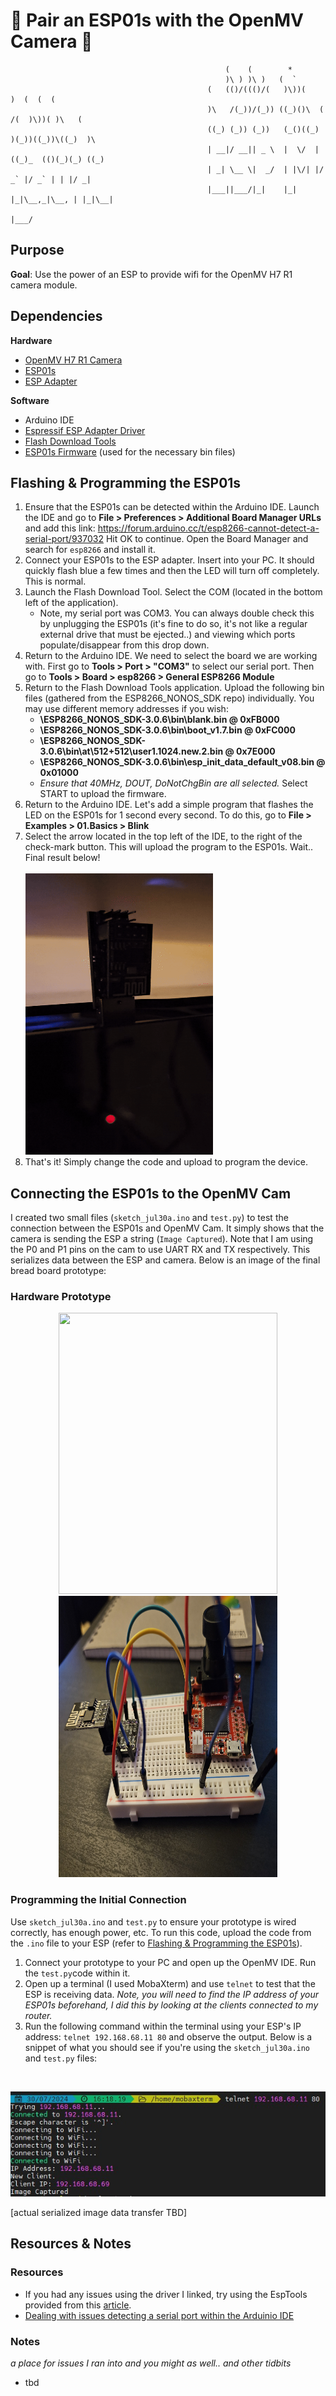 # 🔮 Pair an ESP01s with the OpenMV Camera 🔮
```
                                                (    (        *                          
                                                )\ ) )\ )   (  `                         
                                            (   (()/((()/(   )\))(      )  (  (  (        
                                            )\   /(_))/(_)) ((_)()\  ( /(  )\))( )\   (   
                                            ((_) (_)) (_))   (_()((_) )(_))((_))\((_)  )\  
                                            | __|/ __|| _ \  |  \/  |((_)_  (()(_)(_) ((_) 
                                            | _| \__ \|  _/  | |\/| |/ _` |/ _` | | |/ _|  
                                            |___||___/|_|    |_|  |_|\__,_|\__, | |_|\__|  
                                                                        |___/
```

## Purpose
**Goal**: Use the power of an ESP to provide wifi for the OpenMV H7 R1 camera module. 


## Dependencies
**Hardware**
* [OpenMV H7 R1 Camera](https://www.adafruit.com/product/4478)
* [ESP01s](https://www.amazon.com/DIYmall-ESP8266-ESP-01S-Serial-Transceiver/dp/B00O34AGSU)
* [ESP Adapter](https://www.amazon.com/dp/B08F9X3M5J?psc=1&ref=ppx_yo2ov_dt_b_product_details)

**Software**
* Arduino IDE
* [Espressif ESP Adapter Driver](https://github.com/espressif/esptool/releases)
* [Flash Download Tools](https://www.espressif.com/en/support/download/all)
* [ESP01s Firmware](https://github.com/espressif/ESP8266_NONOS_SDK/releases) (used for the necessary bin files)

## Flashing & Programming the ESP01s
1. Ensure that the ESP01s can be detected within the Arduino IDE. Launch the IDE and go to **File > Preferences > Additional Board Manager URLs** and add
this link: https://forum.arduino.cc/t/esp8266-cannot-detect-a-serial-port/937032 
Hit OK to continue. Open the Board Manager and search for `esp8266` and install it.
2. Connect your ESP01s to the ESP adapter. Insert into your PC. It should quickly flash blue a few times and then the LED will turn off completely. This is normal.
3. Launch the Flash Download Tool. Select the COM (located in the bottom left of the application).
    * Note, my serial port was COM3. You can always double check this by unplugging the ESP01s (it's fine to do so, it's not like a regular external drive that must be ejected..) and viewing which ports populate/disappear from this drop down.
4. Return to the Arduino IDE. We need to select the board we are working with. First go to **Tools > Port > "COM3"** to select our serial port. Then go to **Tools > Board > esp8266 > General ESP8266 Module**
5. Return to the Flash Download Tools application. Upload the following bin files (gathered from the ESP8266_NONOS_SDK repo) individually. You may use different memory addresses if you wish:
    * **\ESP8266_NONOS_SDK-3.0.6\bin\blank.bin @ 0xFB000**
    * **\ESP8266_NONOS_SDK-3.0.6\bin\boot_v1.7.bin @ 0xFC000**
    * **\ESP8266_NONOS_SDK-3.0.6\bin\at\512+512\user1.1024.new.2.bin @ 0x7E000**
    * **\ESP8266_NONOS_SDK-3.0.6\bin\esp_init_data_default_v08.bin @ 0x01000**
    * *Ensure that 40MHz, DOUT, DoNotChgBin are all selected.*
    Select START to upload the firmware.
6. Return to the Arduino IDE. Let's add a simple program that flashes the LED on the ESP01s for 1 second every second. To do this, go to **File > Examples > 01.Basics > Blink**
7. Select the arrow located in the top left of the IDE, to the right of the check-mark button. This will upload the program to the ESP01s. Wait..
    Final result below!
    <br>    
    <img src="./images/flash.gif" width="300" height="450">
8. That's it! Simply change the code and upload to program the device.


## Connecting the ESP01s to the OpenMV Cam
I created two small files (`sketch_jul30a.ino` and `test.py`) to test the connection between the ESP01s and OpenMV Cam. It simply shows that the camera is sending the ESP a string (`Image Captured`). Note that I am using the P0 and P1 pins on the cam to use UART RX and TX respectively. This serializes data between the ESP and camera. Below is an image of the final bread board prototype:
### Hardware Prototype
<p align="center">
    <img src="./images/20240730_192200.jpg" width="350" height="450">
    <img src="./images/20240730_192204.jpg" width="350" height="450">
</p>

### Programming the Initial Connection
Use `sketch_jul30a.ino` and `test.py` to ensure your prototype is wired correctly, has enough power, etc. To run this code, upload the code from the `.ino` file to your ESP (refer to [Flashing & Programming the ESP01s](#Flashing-&-Programming-the-ESP01s)). 
1. Connect your prototype to your PC and open up the OpenMV IDE. Run the `test.py`code within it. 
2. Open up a terminal (I used MobaXterm) and use `telnet` to test that the ESP is receiving data. *Note, you will need to find the IP address of your ESP01s beforehand, I did this by looking at the clients connected to my router.* 
3. Run the following command within the terminal using your ESP's IP address: `telnet 192.168.68.11 80` and observe the output. Below is a snippet of what you should see if you're using the `sketch_jul30a.ino` and `test.py` files:

<br>
    <p align="center"><img src="./images/term.jpg"></p>

[actual serialized image data transfer TBD]

## Resources & Notes
### Resources
* If you had any issues using the driver I linked, try using the EspTools provided from this [article](https://www.instructables.com/How-to-Upload-New-Firmware-to-ESP8266-ESP-01S-ESP-/).
* [Dealing with issues detecting a serial port within the Arduinio IDE](https://forum.arduino.cc/t/esp8266-cannot-detect-a-serial-port/937032)

### Notes
*a place for issues I ran into and you might as well.. and other tidbits*
* tbd
